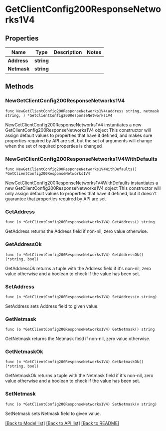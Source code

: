 # GetClientConfig200ResponseNetworks1V4

## Properties

Name | Type | Description | Notes
------------ | ------------- | ------------- | -------------
**Address** | **string** |  | 
**Netmask** | **string** |  | 

## Methods

### NewGetClientConfig200ResponseNetworks1V4

`func NewGetClientConfig200ResponseNetworks1V4(address string, netmask string, ) *GetClientConfig200ResponseNetworks1V4`

NewGetClientConfig200ResponseNetworks1V4 instantiates a new GetClientConfig200ResponseNetworks1V4 object
This constructor will assign default values to properties that have it defined,
and makes sure properties required by API are set, but the set of arguments
will change when the set of required properties is changed

### NewGetClientConfig200ResponseNetworks1V4WithDefaults

`func NewGetClientConfig200ResponseNetworks1V4WithDefaults() *GetClientConfig200ResponseNetworks1V4`

NewGetClientConfig200ResponseNetworks1V4WithDefaults instantiates a new GetClientConfig200ResponseNetworks1V4 object
This constructor will only assign default values to properties that have it defined,
but it doesn't guarantee that properties required by API are set

### GetAddress

`func (o *GetClientConfig200ResponseNetworks1V4) GetAddress() string`

GetAddress returns the Address field if non-nil, zero value otherwise.

### GetAddressOk

`func (o *GetClientConfig200ResponseNetworks1V4) GetAddressOk() (*string, bool)`

GetAddressOk returns a tuple with the Address field if it's non-nil, zero value otherwise
and a boolean to check if the value has been set.

### SetAddress

`func (o *GetClientConfig200ResponseNetworks1V4) SetAddress(v string)`

SetAddress sets Address field to given value.


### GetNetmask

`func (o *GetClientConfig200ResponseNetworks1V4) GetNetmask() string`

GetNetmask returns the Netmask field if non-nil, zero value otherwise.

### GetNetmaskOk

`func (o *GetClientConfig200ResponseNetworks1V4) GetNetmaskOk() (*string, bool)`

GetNetmaskOk returns a tuple with the Netmask field if it's non-nil, zero value otherwise
and a boolean to check if the value has been set.

### SetNetmask

`func (o *GetClientConfig200ResponseNetworks1V4) SetNetmask(v string)`

SetNetmask sets Netmask field to given value.



[[Back to Model list]](../README.md#documentation-for-models) [[Back to API list]](../README.md#documentation-for-api-endpoints) [[Back to README]](../README.md)


